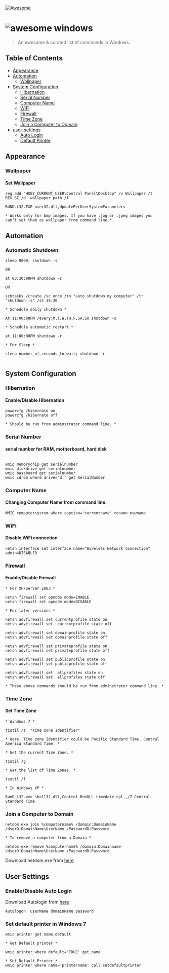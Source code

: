 [![Awesome](https://awesome.re/badge-flat2.svg)](https://awesome.re)
# <img src="https://raw.githubusercontent.com/Awesome-Windows/awesome-windows-command-line/master/media/awesome-terminal.gif" alt="awesome windows">

> An awesome & curated list of commands in Windows.

## Table of Contents

- [Appearance](#appearance)
- [Automation](#automation)
    - [Wallpaper](#wallpaper)
- [System Configuration](#system-configuration)
    - [Hibernation](#hibernation)
    - [Serial Number](#serial-number)
    - [Computer Name](#computer-name)
    - [WiFi](#wifi)
    - [Firewall](#firewall)
    - [Time Zone](#time-zone)
    - [Join a Computer to Domain](#join-a-computer-to-domain)
- [user-settings](#user-settings)
    - [Auto Login](#enabledisable-auto-login)
    - [Default Printer](#set-default-printer-in-windows7)

## Appearance

### Wallpaper

#### Set Wallpaper
```
reg add "HKEY_CURRENT_USER\Control Panel\Desktop" /v Wallpaper /t REG_SZ /d  wallpaper_path /f

RUNDLL32.EXE user32.dll,UpdatePerUserSystemParameters
 
* Works only for bmp images. If you have .jog or .jpeg images you can’t set them as wallpaper from command line.*

```
## Automation

### Automatic Shutdown

```
sleep 9000; shutdown -s

OR

at 03:30:00PM shutdown -s

OR

schtasks /create /sc once /tn "auto shutdown my computer" /tr "shutdown -s" /st 15:30

* Schedule daily shutdown *

At 11:00:00PM /every:M,T,W,TH,F,SA,SU shutdown -s

* Schedule automatic restart *

at 11:00:00PM shutdown -r

* For Sleep *

sleep number_of_seconds_to_wait; shutdown -r


```

## System Configuration

### Hibernation

#### Enable/Disable Hibernation

```
powercfg /hibernate on
powercfg /hibernate off

* Should be run from adminstrator command line. *
```

### Serial Number

#### serial number for RAM, motherboard, hard disk

```

wmic memorychip get serialnumber
wmic diskdrive get serialnumber
wmic baseboard get serialnumber
wmic cdrom where drive='d:' get SerialNumber
```

### Computer Name

#### Changing Computer Name from command line.

```
WMIC computersystem where caption='currentname' rename newname
```

### WiFi

#### Disable WiFi connection

```
netsh interface set interface name="Wireless Network Connection" admin=DISABLED
```

### Firewall

#### Enable/Disable Firewall

```
* For XP/Server 2003 *

netsh firewall set opmode mode=ENABLE
netsh firewall set opmode mode=DISABLE

* For later versions *

netsh advfirewall set currentprofile state on
netsh advfirewall set  currentprofile state off

netsh advfirewall set domainprofile state on
netsh advfirewall set domainprofile state off

netsh advfirewall set privateprofile state on
netsh advfirewall set privateprofile state off

netsh advfirewall set publicprofile state on
netsh advfirewall set publicprofile state off

netsh advfirewall set  allprofiles state on
netsh advfirewall set  allprofiles state off

* These above commands should be run from adminstrator command line. *
```

### Time Zone

#### Set Time Zone

```
* Windows 7 *

tzutil /s  "Time zone Identifier"

* Here, Time zone Identifier could be Pacific Standard Time, Central America Standard Time. *

* Get the current Time Zone. *

tzutil /g

* Get the list of Time Zones. *

tzutil /l

* In Windows XP *

RunDLL32.exe shell32.dll,Control_RunDLL timedate.cpl,,/Z Central Standard Time

```

### Join a Computer to Domain

```
netdom.exe join %computername% /domain:DomainName /UserD:DomainName\UserName /PasswordD:Password

* To remove a computer from a Domain *

netdom.exe remove %computername% /domain:Domainname /UserD:DomainName\UserName /PasswordD:Password

```
Download netdom.exe from [here](http://www.microsoft.com/downloads/details.aspx?FamilyId=49AE8576-9BB9-4126-9761-BA8011FABF38&displaylang=en)

## User Settings

### Enable/Disable Auto Login

Download Autologin from [here](http://technet.microsoft.com/en-us/sysinternals/bb963905)

```
Autologon  userName domainName password
```

### Set default printer in Windows 7

```
wmic printer get name,default

* Get Default printer *

wmic printer where default='TRUE' get name

* Set Default Printer *
wmic printer where name='printername' call setdefaultprinter

```

